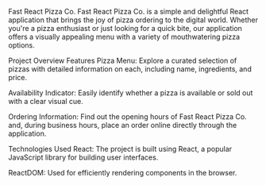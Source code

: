 Fast React Pizza Co.
Fast React Pizza Co. is a simple and delightful React application that brings the joy of pizza ordering to the digital world. Whether you're a pizza enthusiast or just looking for a quick bite, our application offers a visually appealing menu with a variety of mouthwatering pizza options.

Project Overview
Features
Pizza Menu: Explore a curated selection of pizzas with detailed information on each, including name, ingredients, and price.

Availability Indicator: Easily identify whether a pizza is available or sold out with a clear visual cue.

Ordering Information: Find out the opening hours of Fast React Pizza Co. and, during business hours, place an order online directly through the application.

Technologies Used
React: The project is built using React, a popular JavaScript library for building user interfaces.

ReactDOM: Used for efficiently rendering components in the browser.
